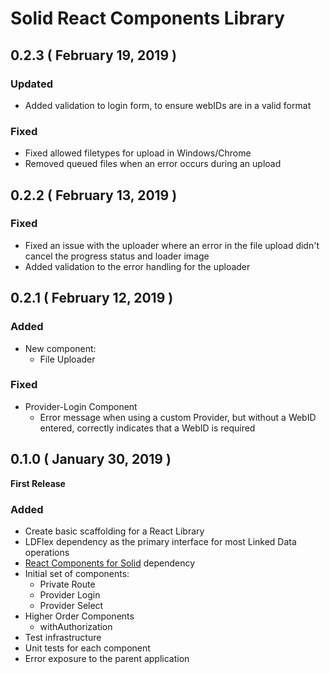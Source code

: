 # Solid React Components Library


## 0.2.3 ( February 19, 2019 )

### Updated
- Added validation to login form, to ensure webIDs are in a valid format

### Fixed
- Fixed allowed filetypes for upload in Windows/Chrome
- Removed queued files when an error occurs during an upload

## 0.2.2 ( February 13, 2019 )

### Fixed
- Fixed an issue with the uploader where an error in the file upload didn't cancel the progress status and loader image
- Added validation to the error handling for the uploader

## 0.2.1 ( February 12, 2019 )

### Added

- New component:
    - File Uploader

### Fixed
- Provider-Login Component
    - Error message when using a custom Provider, but without a WebID entered, correctly indicates that a WebID is required

## 0.1.0 ( January 30, 2019 )

**First Release**

### Added

- Create basic scaffolding for a React Library
- LDFlex dependency as the primary interface for most Linked Data operations
- [React Components for Solid](https://github.com/solid/react-components) dependency
- Initial set of components:
  - Private Route
  - Provider Login
  - Provider Select
- Higher Order Components
  - withAuthorization
- Test infrastructure
- Unit tests for each component
- Error exposure to the parent application
